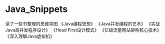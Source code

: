 # Java_Snippets
读了一些书整理的思维导图
《Java编程思想》
《Java并发编程的艺术》
《实战Java高并发程序设计》
《Head First设计模式》
《亿级流量网站架构核心技术》
《深入理解Java虚拟机》
